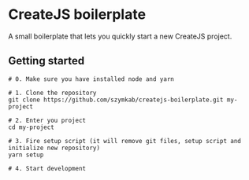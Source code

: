 # CreateJS boilerplate

A small boilerplate that lets you quickly start a new CreateJS project.

## Getting started

```
# 0. Make sure you have installed node and yarn

# 1. Clone the repository
git clone https://github.com/szymkab/createjs-boilerplate.git my-project

# 2. Enter you project
cd my-project

# 3. Fire setup script (it will remove git files, setup script and initialize new repository)
yarn setup

# 4. Start development
```
